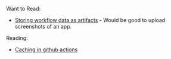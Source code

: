 Want to Read:

- [Storing workflow data as artifacts](https://docs.github.com/en/actions/guides/storing-workflow-data-as-artifacts) - Would be good to upload screenshots of an app.

Reading:

- [Caching in github actions](https://docs.github.com/en/actions/guides/caching-dependencies-to-speed-up-workflows)
